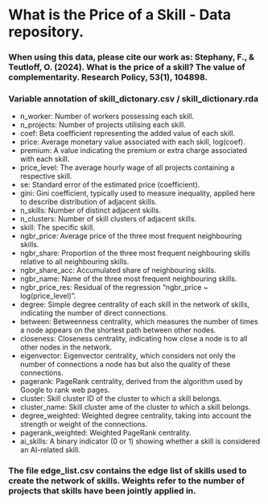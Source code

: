 # What is the Price of a Skill - Data repository.
### When using this data, please cite our work as: Stephany, F., & Teutloff, O. (2024). What is the price of a skill? The value of complementarity. Research Policy, 53(1), 104898. ###

### Variable annotation of skill_dictonary.csv / skill_dictionary.rda

* n_worker: Number of workers possessing each skill.
* n_projects: Number of projects utilising each skill.
* coef: Beta coefficient representing the added value of each skill.
* price: Average monetary value associated with each skill, log(coef).
* premium: A value indicating the premium or extra charge associated with each skill.
* price_level: The average hourly wage of all projects containing a respective skill.
* se: Standard error of the estimated price (coefficient).
* gini: Gini coefficient, typically used to measure inequality, applied here to describe distribution of adjacent skills.
* n_skills: Number of distinct adjacent skills.
* n_clusters: Number of skill clusters of adjacent skills.
* skill: The specific skill.
* ngbr_price: Average price of the three most frequent neighbouring skills.
* ngbr_share: Proportion of the three most frequent neighbouring skills relative to all neighbouring skills.
* ngbr_share_acc: Accumulated share of neighbouring skills.
* ngbr_name: Name of the three most frequent neighbouring skills.
* ngbr_price_res: Residual of the regression “ngbr_price ~ log(price_level)”.
* degree: Simple degree centrality of each skill in the network of skills, indicating the number of direct connections.
* between: Betweenness centrality, which measures the number of times a node appears on the shortest path between other nodes.
* closeness: Closeness centrality, indicating how close a node is to all other nodes in the network.
* eigenvector: Eigenvector centrality, which considers not only the number of connections a node has but also the quality of these connections.
* pagerank: PageRank centrality, derived from the algorithm used by Google to rank web pages.
* cluster: Skill cluster ID of the cluster to which a skill belongs.
* cluster_name: Skill cluster ame of the cluster to which a skill belongs.
* degree_weighted: Weighted degree centrality, taking into account the strength or weight of the connections.
* pagerank_weighted: Weighted PageRank centrality.
* ai_skills: A binary indicator (0 or 1) showing whether a skill is considered an AI-related skill.

### The file edge_list.csv contains the edge list of skills used to create the network of skills. Weights refer to the number of projects that skills have been jointly applied in.
